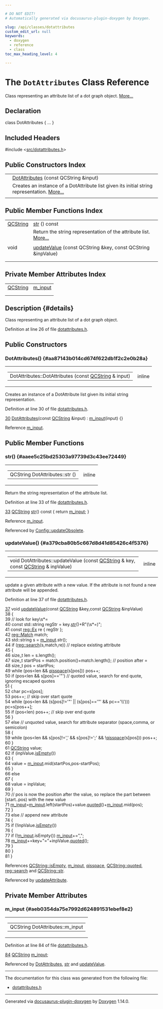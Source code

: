 ```yaml
---

# DO NOT EDIT!
# Automatically generated via docusaurus-plugin-doxygen by Doxygen.

slug: /api/classes/dotattributes
custom_edit_url: null
keywords:
  - doxygen
  - reference
  - class
toc_max_heading_level: 4

---
```


<div class="doxyPage">

# The `DotAttributes` Class Reference

Class representing an attribute list of a dot graph object. <a href="#details">More...</a>

## Declaration

<div class="doxyDeclaration">
class DotAttributes { ... }
</div>

## Included Headers

<div class="doxyIncludesList">#include &lt;<a href="/web-doxygen/docs/api/files/src/dotattributes-h">src/dotattributes.h</a>&gt;
</div>

## Public Constructors Index

<table class="doxyMembersIndex">

<tr class="doxyMemberIndexItem">
<td class="doxyMemberIndexItemType" align="left" valign="top"></td>
<td class="doxyMemberIndexItemName" align="left" valign="top"><a href="#aa87143b014cd674f622db1f2c2e0b28a">DotAttributes</a> (const QCString &amp;input)</td>
</tr>
<tr class="doxyMemberIndexDescription">
<td class="doxyMemberIndexDescriptionLeft"></td>
<td class="doxyMemberIndexDescriptionRight">
Creates an instance of a DotAttribute list given its initial string representation. <a href="#aa87143b014cd674f622db1f2c2e0b28a">More...</a>
</td>
</tr>
<tr class="doxyMemberIndexSeparator">
<td class="doxyMemberIndexSeparator" colspan="2"></td>
</tr>

</table>

## Public Member Functions Index

<table class="doxyMembersIndex">

<tr class="doxyMemberIndexItem">
<td class="doxyMemberIndexItemType" align="left" valign="top"><a href="/web-doxygen/docs/api/classes/qcstring">QCString</a></td>
<td class="doxyMemberIndexItemName" align="left" valign="top"><a href="#aaee5c25bd25303a97739d3c43ee72449">str</a> () const</td>
</tr>
<tr class="doxyMemberIndexDescription">
<td class="doxyMemberIndexDescriptionLeft"></td>
<td class="doxyMemberIndexDescriptionRight">
Return the string representation of the attribute list. <a href="#aaee5c25bd25303a97739d3c43ee72449">More...</a>
</td>
</tr>
<tr class="doxyMemberIndexSeparator">
<td class="doxyMemberIndexSeparator" colspan="2"></td>
</tr>

<tr class="doxyMemberIndexItem">
<td class="doxyMemberIndexItemType" align="left" valign="top">void</td>
<td class="doxyMemberIndexItemName" align="left" valign="top"><a href="#a379cba80b5c667d8d41d85426c4f5376">updateValue</a> (const QCString &amp;key, const QCString &amp;inpValue)</td>
</tr>
<tr class="doxyMemberIndexDescription">
<td class="doxyMemberIndexDescriptionLeft"></td>
<td class="doxyMemberIndexDescriptionRight">
</td>
</tr>
<tr class="doxyMemberIndexSeparator">
<td class="doxyMemberIndexSeparator" colspan="2"></td>
</tr>

</table>

## Private Member Attributes Index

<table class="doxyMembersIndex">

<tr class="doxyMemberIndexItem">
<td class="doxyMemberIndexItemType" align="left" valign="top"><a href="/web-doxygen/docs/api/classes/qcstring">QCString</a></td>
<td class="doxyMemberIndexItemName" align="left" valign="top"><a href="#aeb0354da75e7992d624891531ebef8e2">m_input</a></td>
</tr>
<tr class="doxyMemberIndexDescription">
<td class="doxyMemberIndexDescriptionLeft"></td>
<td class="doxyMemberIndexDescriptionRight">
</td>
</tr>
<tr class="doxyMemberIndexSeparator">
<td class="doxyMemberIndexSeparator" colspan="2"></td>
</tr>

</table>

## Description {#details}

Class representing an attribute list of a dot graph object.

Definition at line 26 of file <a href="/web-doxygen/docs/api/files/src/dotattributes-h">dotattributes.h</a>.

<div class="doxySectionDef">

## Public Constructors

### DotAttributes() {#aa87143b014cd674f622db1f2c2e0b28a}

<div class="doxyMemberItem">
<div class="doxyMemberProto">
<table class="doxyMemberLabels">
<tr class="doxyMemberLabels">
<td class="doxyMemberLabelsLeft">
<table class="doxyMemberName">
<tr>
<td class="doxyMemberName">DotAttributes::DotAttributes (const <a href="/web-doxygen/docs/api/classes/qcstring">QCString</a> &amp; input)</td>
</tr>
</table>
</td>
<td class="doxyMemberLabelsRight">
<span class="doxyMemberLabels">
<span class="doxyMemberLabel inline">inline</span>
</span>
</td>
</tr>
</table>
</div>
<div class="doxyMemberDoc">

Creates an instance of a DotAttribute list given its initial string representation.

Definition at line 30 of file <a href="/web-doxygen/docs/api/files/src/dotattributes-h">dotattributes.h</a>.

<div class="doxyProgramListing">

<div class="doxyCodeLine"><span class="doxyLineNumber"><a href="#aa87143b014cd674f622db1f2c2e0b28a">30</a></span><span class="doxyLineContent"><span class="doxyHighlight">    <a href="#aa87143b014cd674f622db1f2c2e0b28a">DotAttributes</a>(</span><span class="doxyHighlightKeyword">const</span><span class="doxyHighlight"> <a href="/web-doxygen/docs/api/classes/qcstring">QCString</a> &amp;input) : <a href="#aeb0354da75e7992d624891531ebef8e2">m_input</a>(input) {}</span></span></div>

</div>


Reference <a href="#aeb0354da75e7992d624891531ebef8e2">m\_input</a>.
</div>
</div>

</div>

<div class="doxySectionDef">

## Public Member Functions

### str() {#aaee5c25bd25303a97739d3c43ee72449}

<div class="doxyMemberItem">
<div class="doxyMemberProto">
<table class="doxyMemberLabels">
<tr class="doxyMemberLabels">
<td class="doxyMemberLabelsLeft">
<table class="doxyMemberName">
<tr>
<td class="doxyMemberName">QCString DotAttributes::str ()</td>
</tr>
</table>
</td>
<td class="doxyMemberLabelsRight">
<span class="doxyMemberLabels">
<span class="doxyMemberLabel inline">inline</span>
</span>
</td>
</tr>
</table>
</div>
<div class="doxyMemberDoc">

Return the string representation of the attribute list.

Definition at line 33 of file <a href="/web-doxygen/docs/api/files/src/dotattributes-h">dotattributes.h</a>.

<div class="doxyProgramListing">

<div class="doxyCodeLine"><span class="doxyLineNumber"><a href="#aaee5c25bd25303a97739d3c43ee72449">33</a></span><span class="doxyLineContent"><span class="doxyHighlight">    <a href="/web-doxygen/docs/api/classes/qcstring">QCString</a> <a href="#aaee5c25bd25303a97739d3c43ee72449">str</a>()</span><span class="doxyHighlightKeyword"> const </span><span class="doxyHighlight">{ </span><span class="doxyHighlightKeywordFlow">return</span><span class="doxyHighlight"> <a href="#aeb0354da75e7992d624891531ebef8e2">m_input</a>; }</span></span></div>

</div>


Reference <a href="#aeb0354da75e7992d624891531ebef8e2">m\_input</a>.

Referenced by <a href="/web-doxygen/docs/api/namespaces/config/#ad27e22c157d0c2d33414923d0a41c200">Config::updateObsolete</a>.
</div>
</div>

### updateValue() {#a379cba80b5c667d8d41d85426c4f5376}

<div class="doxyMemberItem">
<div class="doxyMemberProto">
<table class="doxyMemberLabels">
<tr class="doxyMemberLabels">
<td class="doxyMemberLabelsLeft">
<table class="doxyMemberName">
<tr>
<td class="doxyMemberName">void DotAttributes::updateValue (const <a href="/web-doxygen/docs/api/classes/qcstring">QCString</a> &amp; key, const <a href="/web-doxygen/docs/api/classes/qcstring">QCString</a> &amp; inpValue)</td>
</tr>
</table>
</td>
<td class="doxyMemberLabelsRight">
<span class="doxyMemberLabels">
<span class="doxyMemberLabel inline">inline</span>
</span>
</td>
</tr>
</table>
</div>
<div class="doxyMemberDoc">




update a given attribute with a new value. If the attribute is not found a new attribute will be appended.

Definition at line 37 of file <a href="/web-doxygen/docs/api/files/src/dotattributes-h">dotattributes.h</a>.

<div class="doxyProgramListing">

<div class="doxyCodeLine"><span class="doxyLineNumber"><a href="#a379cba80b5c667d8d41d85426c4f5376">37</a></span><span class="doxyLineContent"><span class="doxyHighlight">    </span><span class="doxyHighlightKeywordType">void</span><span class="doxyHighlight"> <a href="#a379cba80b5c667d8d41d85426c4f5376">updateValue</a>(</span><span class="doxyHighlightKeyword">const</span><span class="doxyHighlight"> <a href="/web-doxygen/docs/api/classes/qcstring">QCString</a> &amp;key,</span><span class="doxyHighlightKeyword">const</span><span class="doxyHighlight"> <a href="/web-doxygen/docs/api/classes/qcstring">QCString</a> &amp;inpValue)</span></span></div>
<div class="doxyCodeLine"><span class="doxyLineNumber">38</span><span class="doxyLineContent"><span class="doxyHighlight">    {</span></span></div>
<div class="doxyCodeLine"><span class="doxyLineNumber">39</span><span class="doxyLineContent"><span class="doxyHighlight">      </span><span class="doxyHighlightComment">// look for key\s*=</span></span></div>
<div class="doxyCodeLine"><span class="doxyLineNumber">40</span><span class="doxyLineContent"><span class="doxyHighlight">      </span><span class="doxyHighlightKeyword">const</span><span class="doxyHighlight"> std::string regStr = key.<a href="/web-doxygen/docs/api/classes/qcstring/#a875e9ad762554ef12f3ed69b015bb245">str</a>()+R</span><span class="doxyHighlightStringLiteral">"(\s*=)";</span></span></div>
<div class="doxyCodeLine"><span class="doxyLineNumber">41</span><span class="doxyLineContent"><span class="doxyHighlightStringLiteral">      </span><span class="doxyHighlightKeyword">const</span><span class="doxyHighlight"> <a href="/web-doxygen/docs/api/classes/reg/ex">reg::Ex</a> re { regStr };</span></span></div>
<div class="doxyCodeLine"><span class="doxyLineNumber">42</span><span class="doxyLineContent"><span class="doxyHighlight">      <a href="/web-doxygen/docs/api/classes/reg/match">reg::Match</a> match;</span></span></div>
<div class="doxyCodeLine"><span class="doxyLineNumber">43</span><span class="doxyLineContent"><span class="doxyHighlight">      std::string s = <a href="#aeb0354da75e7992d624891531ebef8e2">m_input</a>.str();</span></span></div>
<div class="doxyCodeLine"><span class="doxyLineNumber">44</span><span class="doxyLineContent"><span class="doxyHighlight">      </span><span class="doxyHighlightKeywordFlow">if</span><span class="doxyHighlight"> (<a href="/web-doxygen/docs/api/namespaces/reg/#a168f937e54607f4cf5597fa8e5aabcb7">reg::search</a>(s,match,re)) </span><span class="doxyHighlightComment">// replace existing attribute</span></span></div>
<div class="doxyCodeLine"><span class="doxyLineNumber">45</span><span class="doxyLineContent"><span class="doxyHighlight">      {</span></span></div>
<div class="doxyCodeLine"><span class="doxyLineNumber">46</span><span class="doxyLineContent"><span class="doxyHighlight">        </span><span class="doxyHighlightKeywordType">size_t</span><span class="doxyHighlight"> len      = s.length();</span></span></div>
<div class="doxyCodeLine"><span class="doxyLineNumber">47</span><span class="doxyLineContent"><span class="doxyHighlight">        </span><span class="doxyHighlightKeywordType">size_t</span><span class="doxyHighlight"> startPos = match.position()+match.length(); </span><span class="doxyHighlightComment">// position after =</span></span></div>
<div class="doxyCodeLine"><span class="doxyLineNumber">48</span><span class="doxyLineContent"><span class="doxyHighlight">        </span><span class="doxyHighlightKeywordType">size_t</span><span class="doxyHighlight"> pos      = startPos;</span></span></div>
<div class="doxyCodeLine"><span class="doxyLineNumber">49</span><span class="doxyLineContent"><span class="doxyHighlight">        </span><span class="doxyHighlightKeywordFlow">while</span><span class="doxyHighlight"> (pos&lt;len &amp;&amp; <a href="/web-doxygen/docs/api/files/src/qcstring-h/#a77c877f20c7388af72f6a936072b5109">qisspace</a>(s[pos])) pos++;</span></span></div>
<div class="doxyCodeLine"><span class="doxyLineNumber">50</span><span class="doxyLineContent"><span class="doxyHighlight">        </span><span class="doxyHighlightKeywordFlow">if</span><span class="doxyHighlight"> (pos&lt;len &amp;&amp; s[pos]==</span><span class="doxyHighlightCharLiteral">'"'</span><span class="doxyHighlight">) </span><span class="doxyHighlightComment">// quoted value, search for end quote, ignoring escaped quotes</span></span></div>
<div class="doxyCodeLine"><span class="doxyLineNumber">51</span><span class="doxyLineContent"><span class="doxyHighlight">        {</span></span></div>
<div class="doxyCodeLine"><span class="doxyLineNumber">52</span><span class="doxyLineContent"><span class="doxyHighlight">          </span><span class="doxyHighlightKeywordType">char</span><span class="doxyHighlight"> pc=s[pos];</span></span></div>
<div class="doxyCodeLine"><span class="doxyLineNumber">53</span><span class="doxyLineContent"><span class="doxyHighlight">          pos++; </span><span class="doxyHighlightComment">// skip over start quote</span></span></div>
<div class="doxyCodeLine"><span class="doxyLineNumber">54</span><span class="doxyLineContent"><span class="doxyHighlight">          </span><span class="doxyHighlightKeywordFlow">while</span><span class="doxyHighlight"> (pos&lt;len &amp;&amp; (s[pos]!=</span><span class="doxyHighlightCharLiteral">'"'</span><span class="doxyHighlight"> || (s[pos]==</span><span class="doxyHighlightCharLiteral">'"'</span><span class="doxyHighlight"> &amp;&amp; pc==</span><span class="doxyHighlightCharLiteral">'\\'</span><span class="doxyHighlight">))) pc=s[pos++];</span></span></div>
<div class="doxyCodeLine"><span class="doxyLineNumber">55</span><span class="doxyLineContent"><span class="doxyHighlight">          </span><span class="doxyHighlightKeywordFlow">if</span><span class="doxyHighlight"> (pos&lt;len) pos++; </span><span class="doxyHighlightComment">// skip over end quote</span></span></div>
<div class="doxyCodeLine"><span class="doxyLineNumber">56</span><span class="doxyLineContent"><span class="doxyHighlight">        }</span></span></div>
<div class="doxyCodeLine"><span class="doxyLineNumber">57</span><span class="doxyLineContent"><span class="doxyHighlight">        </span><span class="doxyHighlightKeywordFlow">else</span><span class="doxyHighlight"> </span><span class="doxyHighlightComment">// unquoted value, search for attribute separator (space,comma, or semicolon)</span></span></div>
<div class="doxyCodeLine"><span class="doxyLineNumber">58</span><span class="doxyLineContent"><span class="doxyHighlight">        {</span></span></div>
<div class="doxyCodeLine"><span class="doxyLineNumber">59</span><span class="doxyLineContent"><span class="doxyHighlight">          </span><span class="doxyHighlightKeywordFlow">while</span><span class="doxyHighlight"> (pos&lt;len &amp;&amp; s[pos]!=</span><span class="doxyHighlightCharLiteral">','</span><span class="doxyHighlight"> &amp;&amp; s[pos]!=</span><span class="doxyHighlightCharLiteral">';'</span><span class="doxyHighlight"> &amp;&amp; !<a href="/web-doxygen/docs/api/files/src/qcstring-h/#a77c877f20c7388af72f6a936072b5109">qisspace</a>(s[pos])) pos++;</span></span></div>
<div class="doxyCodeLine"><span class="doxyLineNumber">60</span><span class="doxyLineContent"><span class="doxyHighlight">        }</span></span></div>
<div class="doxyCodeLine"><span class="doxyLineNumber">61</span><span class="doxyLineContent"><span class="doxyHighlight">        <a href="/web-doxygen/docs/api/classes/qcstring">QCString</a> value;</span></span></div>
<div class="doxyCodeLine"><span class="doxyLineNumber">62</span><span class="doxyLineContent"><span class="doxyHighlight">        </span><span class="doxyHighlightKeywordFlow">if</span><span class="doxyHighlight"> (inpValue.<a href="/web-doxygen/docs/api/classes/qcstring/#a621c4090d69ad7d05ef8e5234376c3d8">isEmpty</a>())</span></span></div>
<div class="doxyCodeLine"><span class="doxyLineNumber">63</span><span class="doxyLineContent"><span class="doxyHighlight">        {</span></span></div>
<div class="doxyCodeLine"><span class="doxyLineNumber">64</span><span class="doxyLineContent"><span class="doxyHighlight">          value = <a href="#aeb0354da75e7992d624891531ebef8e2">m_input</a>.mid(startPos,pos-startPos);</span></span></div>
<div class="doxyCodeLine"><span class="doxyLineNumber">65</span><span class="doxyLineContent"><span class="doxyHighlight">        }</span></span></div>
<div class="doxyCodeLine"><span class="doxyLineNumber">66</span><span class="doxyLineContent"><span class="doxyHighlight">        </span><span class="doxyHighlightKeywordFlow">else</span></span></div>
<div class="doxyCodeLine"><span class="doxyLineNumber">67</span><span class="doxyLineContent"><span class="doxyHighlight">        {</span></span></div>
<div class="doxyCodeLine"><span class="doxyLineNumber">68</span><span class="doxyLineContent"><span class="doxyHighlight">          value = inpValue;</span></span></div>
<div class="doxyCodeLine"><span class="doxyLineNumber">69</span><span class="doxyLineContent"><span class="doxyHighlight">        }</span></span></div>
<div class="doxyCodeLine"><span class="doxyLineNumber">70</span><span class="doxyLineContent"><span class="doxyHighlight">        </span><span class="doxyHighlightComment">// pos is now the position after the value, so replace the part between [start..pos) with the new value</span></span></div>
<div class="doxyCodeLine"><span class="doxyLineNumber">71</span><span class="doxyLineContent"><span class="doxyHighlight">        <a href="#aeb0354da75e7992d624891531ebef8e2">m_input</a>=<a href="#aeb0354da75e7992d624891531ebef8e2">m_input</a>.left(startPos)+value.<a href="/web-doxygen/docs/api/classes/qcstring/#af428b9307683dc2c090f7d837138b438">quoted</a>()+<a href="#aeb0354da75e7992d624891531ebef8e2">m_input</a>.mid(pos);</span></span></div>
<div class="doxyCodeLine"><span class="doxyLineNumber">72</span><span class="doxyLineContent"><span class="doxyHighlight">      }</span></span></div>
<div class="doxyCodeLine"><span class="doxyLineNumber">73</span><span class="doxyLineContent"><span class="doxyHighlight">      </span><span class="doxyHighlightKeywordFlow">else</span><span class="doxyHighlight"> </span><span class="doxyHighlightComment">// append new attribute</span></span></div>
<div class="doxyCodeLine"><span class="doxyLineNumber">74</span><span class="doxyLineContent"><span class="doxyHighlight">      {</span></span></div>
<div class="doxyCodeLine"><span class="doxyLineNumber">75</span><span class="doxyLineContent"><span class="doxyHighlight">        </span><span class="doxyHighlightKeywordFlow">if</span><span class="doxyHighlight"> (!inpValue.<a href="/web-doxygen/docs/api/classes/qcstring/#a621c4090d69ad7d05ef8e5234376c3d8">isEmpty</a>())</span></span></div>
<div class="doxyCodeLine"><span class="doxyLineNumber">76</span><span class="doxyLineContent"><span class="doxyHighlight">        {</span></span></div>
<div class="doxyCodeLine"><span class="doxyLineNumber">77</span><span class="doxyLineContent"><span class="doxyHighlight">          </span><span class="doxyHighlightKeywordFlow">if</span><span class="doxyHighlight"> (!<a href="#aeb0354da75e7992d624891531ebef8e2">m_input</a>.isEmpty()) <a href="#aeb0354da75e7992d624891531ebef8e2">m_input</a>+=</span><span class="doxyHighlightStringLiteral">","</span><span class="doxyHighlight">;</span></span></div>
<div class="doxyCodeLine"><span class="doxyLineNumber">78</span><span class="doxyLineContent"><span class="doxyHighlight">          <a href="#aeb0354da75e7992d624891531ebef8e2">m_input</a>+=key+</span><span class="doxyHighlightStringLiteral">"="</span><span class="doxyHighlight">+inpValue.<a href="/web-doxygen/docs/api/classes/qcstring/#af428b9307683dc2c090f7d837138b438">quoted</a>();</span></span></div>
<div class="doxyCodeLine"><span class="doxyLineNumber">79</span><span class="doxyLineContent"><span class="doxyHighlight">        }</span></span></div>
<div class="doxyCodeLine"><span class="doxyLineNumber">80</span><span class="doxyLineContent"><span class="doxyHighlight">      }</span></span></div>
<div class="doxyCodeLine"><span class="doxyLineNumber">81</span><span class="doxyLineContent"><span class="doxyHighlight">    }</span></span></div>

</div>


References <a href="/web-doxygen/docs/api/classes/qcstring/#a621c4090d69ad7d05ef8e5234376c3d8">QCString::isEmpty</a>, <a href="#aeb0354da75e7992d624891531ebef8e2">m\_input</a>, <a href="/web-doxygen/docs/api/files/src/qcstring-h/#a77c877f20c7388af72f6a936072b5109">qisspace</a>, <a href="/web-doxygen/docs/api/classes/qcstring/#af428b9307683dc2c090f7d837138b438">QCString::quoted</a>, <a href="/web-doxygen/docs/api/namespaces/reg/#a168f937e54607f4cf5597fa8e5aabcb7">reg::search</a> and <a href="/web-doxygen/docs/api/classes/qcstring/#a875e9ad762554ef12f3ed69b015bb245">QCString::str</a>.

Referenced by <a href="/web-doxygen/docs/api/files/src/configimpl-l/#a1ab01907c143c95a407993630bdfeba9">updateAttribute</a>.
</div>
</div>

</div>

<div class="doxySectionDef">

## Private Member Attributes

### m\_input {#aeb0354da75e7992d624891531ebef8e2}

<div class="doxyMemberItem">
<div class="doxyMemberProto">
<table class="doxyMemberLabels">
<tr class="doxyMemberLabels">
<td class="doxyMemberLabelsLeft">
<table class="doxyMemberName">
<tr>
<td class="doxyMemberName">QCString DotAttributes::m_input</td>
</tr>
</table>
</td>
</tr>
</table>
</div>
<div class="doxyMemberDoc">



Definition at line 84 of file <a href="/web-doxygen/docs/api/files/src/dotattributes-h">dotattributes.h</a>.

<div class="doxyProgramListing">

<div class="doxyCodeLine"><span class="doxyLineNumber"><a href="#aeb0354da75e7992d624891531ebef8e2">84</a></span><span class="doxyLineContent"><span class="doxyHighlight">    <a href="/web-doxygen/docs/api/classes/qcstring">QCString</a> <a href="#aeb0354da75e7992d624891531ebef8e2">m_input</a>;</span></span></div>

</div>


Referenced by <a href="#aa87143b014cd674f622db1f2c2e0b28a">DotAttributes</a>, <a href="#aaee5c25bd25303a97739d3c43ee72449">str</a> and <a href="#a379cba80b5c667d8d41d85426c4f5376">updateValue</a>.
</div>
</div>

</div>

<hr/>

The documentation for this class was generated from the following file:

<ul>
<li><a href="/web-doxygen/docs/api/files/src/dotattributes-h">dotattributes.h</a></li>
</ul>

<hr/>

<p class="doxyGeneratedBy">Generated via <a href="https://github.com/xpack/docusaurus-plugin-doxygen">docusaurus-plugin-doxygen</a> by <a href="https://www.doxygen.nl">Doxygen</a> 1.14.0.</p>

</div>
